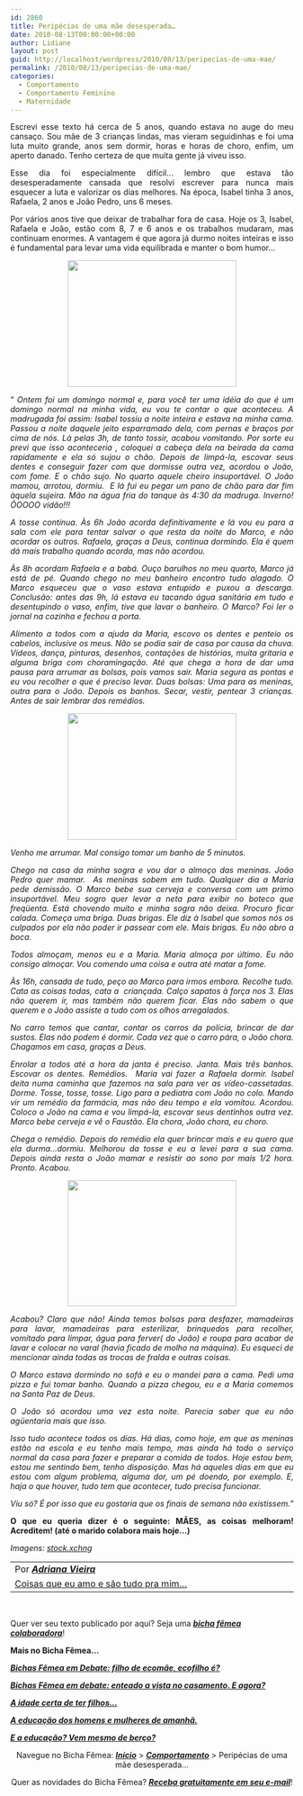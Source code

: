 ```yaml
---
id: 2860
title: Peripécias de uma mãe desesperada…
date: 2010-08-13T00:00:00+00:00
author: Lidiane
layout: post
guid: http://localhost/wordpress/2010/08/13/peripecias-de-uma-mae/
permalink: /2010/08/13/peripecias-de-uma-mae/
categories:
  - Comportamento
  - Comportamento Feminino
  - Maternidade
---
```

<p style="text-align: justify;">
  Escrevi esse texto há cerca de 5 anos, quando estava no auge do meu cansaço. Sou mãe de 3 crianças lindas, mas vieram seguidinhas e foi uma luta muito grande, anos sem dormir, horas e horas de choro, enfim, um aperto danado. Tenho certeza de que muita gente já viveu isso.
</p>

<p style="text-align: justify;">
  Esse dia foi especialmente difícil&#8230; lembro que estava tão desesperadamente cansada que resolvi escrever para nunca mais esquecer a luta e valorizar os dias melhores. Na época, Isabel tinha 3 anos, Rafaela, 2 anos e João Pedro, uns 6 meses.
</p>

<!--more-->

<p style="text-align: justify;">
  Por vários anos tive que deixar de trabalhar fora de casa. Hoje os 3, Isabel, Rafaela e João, estão com 8, 7 e 6 anos e os trabalhos mudaram, mas continuam enormes. A vantagem é que agora já durmo noites inteiras e isso é fundamental para levar uma vida equilibrada e manter o bom humor…
</p>

<p style="text-align: center;">
  <a href="http://www.trololodemulher.com.br/blog/wp-content/uploads/2010/08/brinquedo.jpg"><img class="size-medium wp-image-5050 aligncenter" title="brinquedo" src="http://www.trololodemulher.com.br/blog/wp-content/uploads/2010/08/brinquedo-300x225.jpg" alt="" width="300" height="225" /></a>
</p>

<p style="text-align: justify;">
  “ <em>Ontem foi um domingo normal e, para você ter uma idéia do que é um domingo normal na minha vida, eu vou te contar o que aconteceu. A madrugada foi assim: Isabel tossiu a noite inteira e estava na minha cama. Passou a noite daquele jeito esparramado dela, com pernas e braços por cima de nós. Lá pelas 3h, de tanto tossir, acabou vomitando. Por sorte eu previ que isso aconteceria , coloquei a cabeça dela na beirada da cama rapidamente e ela só sujou o chão. Depois de limpá-la, escovar seus dentes e conseguir fazer com que dormisse outra vez, acordou o João, com fome. E o chão sujo. No quarto aquele cheiro insuportável. O João mamou, arrotou, dormiu.  E lá fui eu pegar um pano de chão para dar fim àquela sujeira. Mão na água fria do tanque às 4:30 da madruga. Inverno! ÔOOOO vidão!!!</em>
</p>

<p style="text-align: justify;">
  <em>A tosse continua. Às 6h João acorda definitivamente e lá vou eu para a sala com ele para tentar salvar o que resta da noite do Marco, e não acordar os outros. Rafaela, graças a Deus, continua dormindo. Ela é quem dá mais trabalho quando acorda, mas não acordou. </em>
</p>

<p style="text-align: justify;">
  <em>Às 8h acordam Rafaela e a babá. Ouço barulhos no meu quarto, Marco já está de pé. Quando chego no meu banheiro encontro tudo alagado. O Marco esqueceu que o vaso estava entupido e puxou a descarga. Conclusão: antes das 9h, lá estava eu tacando água sanitária em tudo e desentupindo o vaso, enfim, tive que lavar o banheiro. O Marco? Foi ler o jornal na cozinha e fechou a porta.</em>
</p>

<p style="text-align: justify;">
  <em>Alimento a todos com a ajuda da Maria, escovo os dentes e penteio os cabelos, inclusive os meus. Não se podia sair de casa por causa da chuva. Vídeos, dança, pinturas, desenhos, contações de histórias, muita gritaria e alguma briga com choramingação. Até que chega a hora de dar uma pausa para arrumar as bolsas, pois vamos sair. Maria segura as pontas e eu vou recolher o que é preciso levar. Duas bolsas: Uma para as meninas, outra para o João. Depois os banhos. Secar, vestir, pentear 3 crianças. Antes de sair lembrar dos remédios. </em>
</p>

<p style="text-align: center;">
  <a href="http://www.trololodemulher.com.br/blog/wp-content/uploads/2010/08/crianca.jpg"><img class="size-medium wp-image-5053 aligncenter" title="criança" src="http://www.trololodemulher.com.br/blog/wp-content/uploads/2010/08/crianca-300x225.jpg" alt="" width="300" height="225" /></a>
</p>

<p style="text-align: justify;">
  <em>Venho me arrumar. Mal consigo tomar um banho de 5 minutos.</em>
</p>

<p style="text-align: justify;">
  <em>Chego na casa da minha sogra e vou dar o almoço das meninas. João Pedro quer mamar.  As meninas sobem em tudo. Qualquer dia a Maria pede demissão. O Marco bebe sua cerveja e conversa com um primo insuportável. Meu sogro quer levar a neta para exibir no boteco que freqüenta. Está chovendo muito e minha sogra não deixa. Procuro ficar calada. Começa uma briga. Duas brigas. Ele diz à Isabel que somos nós os culpados por ela não poder ir passear com ele. Mais brigas. Eu não abro a boca.</em>
</p>

<p style="text-align: justify;">
  <em>Todos almoçam, menos eu e a Maria. Maria almoça por último. Eu não consigo almoçar. Vou comendo uma coisa e outra até matar a fome.</em>
</p>

<p style="text-align: justify;">
  <em>Às 16h, cansada de tudo, peço ao Marco para irmos embora. Recolhe tudo. Cata as coisas todas, cata a  criançada. Calço sapatos à força nos 3. Elas não querem ir, mas também não querem ficar. Elas não sabem o que querem e o João assiste a tudo com os olhos arregalados. </em>
</p>

<p style="text-align: justify;">
  <em>No carro temos que cantar, contar os carros da polícia, brincar de dar sustos. Elas não podem é dormir. Cada vez que o carro pára, o João chora. Chagamos em casa, graças a Deus. </em>
</p>

<p style="text-align: justify;">
  <em>Enrolar a todos até a hora da janta é preciso. Janta. Mais três banhos. Escovar os dentes. Remédios.  Maria vai fazer a Rafaela dormir. Isabel deita numa caminha que fazemos na sala para ver as vídeo-cassetadas. Dorme. Tosse, tosse, tosse. Ligo para a pediatra com João no colo. Mando vir um remédio da farmácia, mas não deu tempo e ela vomitou. Acordou. Coloco o João na cama e vou limpá-la, escovar seus dentinhos outra vez. Marco bebe cerveja e vê o Faustão. Ela chora, João chora, eu choro. </em>
</p>

<p style="text-align: justify;">
  <em>Chega o remédio. Depois do remédio ela quer brincar mais e eu quero que ela durma&#8230;dormiu. Melhorou da tosse e eu a levei para a sua cama. Depois ainda resta o João mamar e resistir ao sono por mais 1/2 hora. Pronto. Acabou. </em>
</p>

<p style="text-align: center;">
  <a href="http://www.trololodemulher.com.br/blog/wp-content/uploads/2010/08/crianca-com-bola.jpg"><img class="size-medium wp-image-5054 aligncenter" title="OLYMPUS DIGITAL CAMERA" src="http://www.trololodemulher.com.br/blog/wp-content/uploads/2010/08/crianca-com-bola-300x224.jpg" alt="" width="300" height="224" /></a>
</p>

<p style="text-align: justify;">
  <em>Acabou? Claro que não! Ainda temos bolsas para desfazer, mamadeiras para lavar, mamadeiras para esterilizar, brinquedos para recolher, vomitado para limpar, água para ferver( do João) e roupa para acabar de lavar e colocar no varal (havia ficado de molho na máquina). Eu esqueci de mencionar ainda todas as trocas de fralda e outras coisas.</em>
</p>

<p style="text-align: justify;">
  <em>O Marco estava dormindo no sofá e eu o mandei para a cama. Pedi uma pizza e fui tomar banho. Quando a pizza chegou, eu e a Maria comemos na Santa Paz de Deus. </em>
</p>

<p style="text-align: justify;">
  <em>O João só acordou uma vez esta noite. Parecia saber que eu não agüentaria mais que isso.</em>
</p>

<p style="text-align: justify;">
  <em>Isso tudo acontece todos os dias. Há dias, como hoje, em que as meninas estão na escola e eu tenho mais tempo, mas ainda há todo o serviço normal da casa para fazer e preparar a comida de todos. Hoje estou bem, estou me sentindo bem, tenho disposição. Mas há aqueles dias em que eu estou com algum problema, alguma dor, um pé doendo, por exemplo. E, haja o que houver, tudo tem que acontecer, tudo precisa funcionar. </em>
</p>

<p style="text-align: justify;">
  <em>Viu só? É por isso que eu gostaria que os finais de semana não existissem.”</em>
</p>

<p style="text-align: justify;">
  <strong>O que eu queria dizer é o seguinte: MÃES, as coisas melhoram! Acreditem! (até o marido colabora mais hoje…) </strong>
</p>

_Imagens: <a href="http://www.sxc.hu/" target="_blank">stock.xchng</a>_

<table border="0" cellspacing="0" cellpadding="0" width="600">
  <tr>
    <td width="600" valign="top">
      Por <strong><em><a href="http://www.trololodemulher.com.br/category/bicha-femea-colaboradora/adriana-vieira/">Adriana Vieira</a></em></strong>
    </td>
  </tr>
  
  <tr>
    <td width="600" valign="top">
      <a href="http://coisasqueeuamoetc.blogspot.com/" target="_blank">Coisas que eu amo e são tudo pra mim…</a>
    </td>
  </tr>
</table>

 

Quer ver seu texto publicado por aqui? Seja uma **_[bicha fêmea colaboradora](http://www.trololodemulher.com.br/colabore/)_**!

**Mais no Bicha Fêmea…**

**_[Bichas Fêmea em Debate: filho de ecomãe, ecofilho é?](http://www.trololodemulher.com.br/2010/05/19/educacao-ecologica-criancas/)_**

**_[Bichas Fêmea em debate: enteado a vista no casamento. E agora?](http://www.trololodemulher.com.br/2010/05/12/enteado-casamento/)_**

**_[A idade certa de ter filhos…](http://www.trololodemulher.com.br/2010/01/27/convidada-luciana-casado/)_**

**_[A educação dos homens e mulheres de amanhã.](http://www.trololodemulher.com.br/2009/12/02/educacao-domestica/)_**

**_[E a educação? Vem mesmo de berço?](http://www.trololodemulher.com.br/2009/11/16/educao-criancas/)_**

<p style="text-align: center;">
  Navegue no Bicha Fêmea: <strong><em><a href="http://www.trololodemulher.com.br/">Início</a></em></strong> > <strong><em><a href="http://www.trololodemulher.com.br/category/da-mente/comportamento/">Comportamento</a></em></strong> > Peripécias de uma mãe desesperada…
</p>

<p style="text-align: center;">
  Quer as novidades do Bicha Fêmea? <strong><em><a href="http://feedburner.google.com/fb/a/mailverify?uri=blogbichafemea&loc=pt_BR">Receba gratuitamente em seu e-mail</a></em></strong>!
</p>